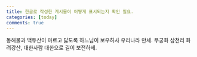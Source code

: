```yaml
---
title: 한글로 작성한 게시물이 어떻게 표시되는지 확인 필요.
categories: [today]
comments: true
---
```


동해물과 백두산이 마르고 닳도록 하느님이 보우하사 우리나라 만세.
무궁화 삼천리 화려강산, 대한사람 대한으로 길이 보전하세.
